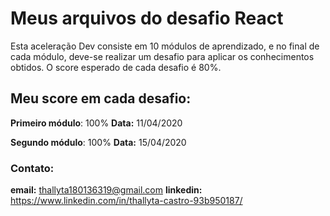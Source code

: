 # Meus arquivos do desafio React

  Esta aceleração Dev consiste em 10 módulos de aprendizado, e no final de cada módulo, deve-se realizar um desafio para aplicar os conhecimentos obtidos.
  O score esperado de cada desafio é 80%.
  
## Meu score em cada desafio:

__Primeiro módulo__: 100%
__Data:__ 11/04/2020

__Segundo módulo__: 100%
__Data:__ 15/04/2020



### Contato:

__email:__ thallyta180136319@gmail.com
__linkedin:__ https://www.linkedin.com/in/thallyta-castro-93b950187/

